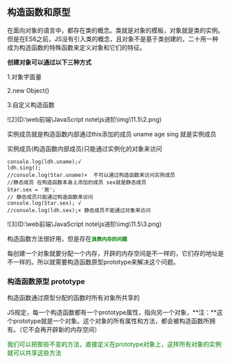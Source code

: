 ##  构造函数和原型

在面向对象的语言中，都存在类的概念。类就是对象的模板，对象就是类的实例。但是在ES6之前，JS没有引入类的概念，且对象不是基于类创建的，二十用一种成为构造函数的特殊函数来定义对象和它们的特征。

**创建对象可以通过以下三种方式**

1.对象字面量

2.new Object()

3.自定义构造函数

![2](D:\web前端\JavaScript note\js进阶\img\11.5\2.png)

实例成员就是构造函数内部通过this添加的成员 uname age sing 就是实例成员

实例成员(构造函数内部成员)只能通过实例化的对象来访问

```
console.log(ldh.uname);√
ldh.sing();
//console.log(Star.uname)×  不可以通过构造函数来访问实例成员
//静态成员 在构造函数本身上添加的成员 sex就是静态成员
Star.sex = '男';
// 静态成员只能通过构造函数来访问
console.log(Star.sex); √
//console.log(ldh.sex);× 静态成员不能通过对象来访问
```

![3](D:\web前端\JavaScript note\js进阶\img\11.5\3.png)

构造函数方法很好用，但是存在<font color=green>**`浪费内存的问题`**</font>

每创建一个对象就要分配一个内存，开辟的内存空间是不一样的，它们存的地址是不一样的。所以就需要构造函数原型prototype来解决这个问题。

### 构造函数原型 prototype

构造函数通过原型分配的函数时所有对象所共享的

JS规定，每一个构造函数都有一个prototype属性，指向另一个对象，**注：**这个prototype就是一个对象。这个对象的所有属性和方法，都会被构造函数所拥有。（它不会再开辟新的内存空间）

<font color="green">我们可以把那些不变的方法，直接定义在prototype对象上，这样所有对象的实例就可以共享这些方法</font>